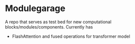 # Modulegarage

A repo that serves as test bed for new computational blocks/modules/components. Currently has
 * FlashAttention and fused operations for transformer model
